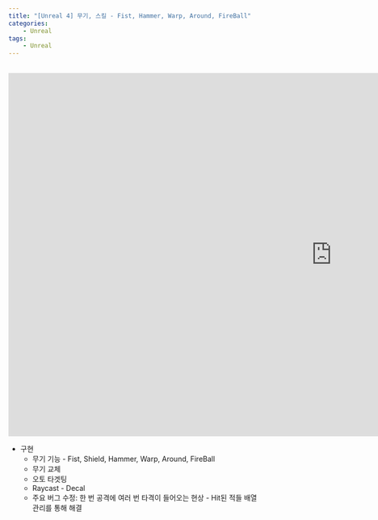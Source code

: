```yaml
---
title: "[Unreal 4] 무기, 스킬 - Fist, Hammer, Warp, Around, FireBall"
categories:
    - Unreal
tags:
    - Unreal
---
```


<br>
<iframe width="1280" height="720" src="https://www.youtube.com/embed/vEXLKHfCMhM" title="YouTube video player" frameborder="0" allow="accelerometer; autoplay; clipboard-write; encrypted-media; gyroscope; picture-in-picture" allowfullscreen></iframe>

<br>

- 구현
    - 무기 기능 - Fist, Shield, Hammer, Warp, Around, FireBall
    - 무기 교체
    - 오토 타겟팅
    - Raycast - Decal
    - 주요 버그 수정: 한 번 공격에 여러 번 타격이 들어오는 현상 - Hit된 적들 배열 관리를 통해 해결
